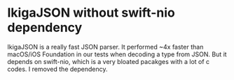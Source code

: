 # IkigaJSON without swift-nio dependency

IkigaJSON is a really fast JSON parser. It performed ~4x faster than macOS/iOS Foundation in our tests when decoding a type from JSON.
But it depends on swift-nio, which is a very bloated pacakges with a lot of c codes.
I removed the dependency.
